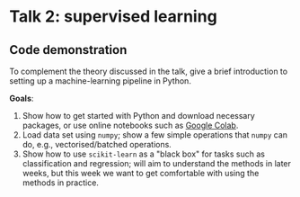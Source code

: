 # Talk 2: supervised learning

## Code demonstration

To complement the theory discussed in the talk, give a brief introduction to setting up a machine-learning pipeline
in Python. 

**Goals**:

1. Show how to get started with Python and download necessary packages, or use online notebooks such as [Google Colab](https://colab.research.google.com/). 
2. Load data set using `numpy`; show a few simple operations that `numpy` can do, e.g., vectorised/batched operations.
3. Show how to use `scikit-learn` as a "black box" for tasks such as classification and regression; will aim to understand the methods in later weeks, but this week we want to get comfortable with using the methods in practice.
